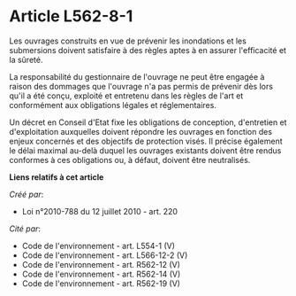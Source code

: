 # Article L562-8-1

Les ouvrages construits en vue de prévenir  les inondations et les submersions doivent satisfaire à des règles  aptes à en
assurer l'efficacité et la sûreté. 

La  responsabilité du gestionnaire de l'ouvrage ne peut être engagée à  raison des dommages que l'ouvrage n'a pas permis de
prévenir dès lors  qu'il a été conçu, exploité et entretenu dans les règles de l'art et  conformément aux obligations légales
et réglementaires. 

Un décret en Conseil d'Etat fixe les obligations de  conception, d'entretien et d'exploitation auxquelles doivent répondre
les ouvrages en fonction des enjeux concernés et des objectifs de  protection visés. Il précise également le délai maximal
au-delà duquel  les ouvrages existants doivent être rendus conformes à ces obligations  ou, à défaut, doivent être
neutralisés.

**Liens relatifs à cet article**

_Créé par_:

  - Loi n°2010-788 du 12 juillet 2010 - art. 220

_Cité par_:

  - Code de l'environnement - art. L554-1 (V)
  - Code de l'environnement - art. L566-12-2 (V)
  - Code de l'environnement - art. R562-12 (V)
  - Code de l'environnement - art. R562-14 (V)
  - Code de l'environnement - art. R562-19 (V)
